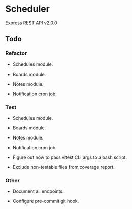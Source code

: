 # Scheduler

Express REST API v2.0.0

## Todo

### Refactor

- Schedules module.

- Boards module.

- Notes module.

- Notification cron job.

### Test

- Schedules module.

- Boards module.

- Notes module.

- Notification cron job.

- Figure out how to pass vitest CLI args to a bash script.

- Exclude non-testable files from coverage report.

### Other

- Document all endpoints.

- Configure pre-commit git hook.
